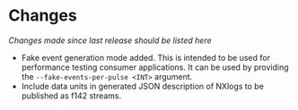 # Changes

*Changes made since last release should be listed here*

- Fake event generation mode added. This is intended to be used for performance testing consumer applications. It can be used by providing the `--fake-events-per-pulse <INT>` argument.
- Include data units in generated JSON description of NXlogs to be published as f142 streams. 
